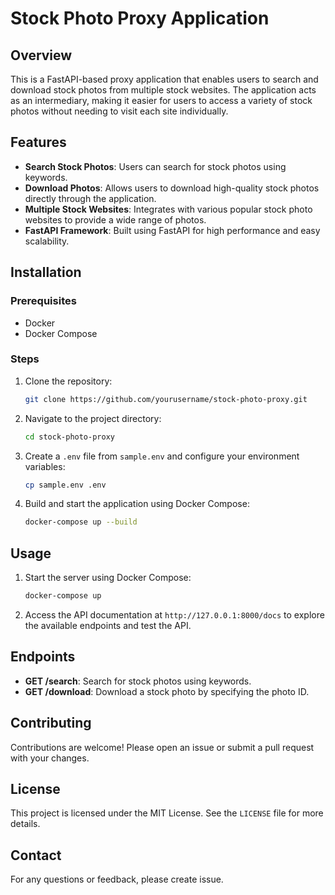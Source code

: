# Stock Photo Proxy Application

## Overview
This is a FastAPI-based proxy application that enables users to search and download stock photos from multiple stock websites. The application acts as an intermediary, making it easier for users to access a variety of stock photos without needing to visit each site individually.

## Features
- **Search Stock Photos**: Users can search for stock photos using keywords.
- **Download Photos**: Allows users to download high-quality stock photos directly through the application.
- **Multiple Stock Websites**: Integrates with various popular stock photo websites to provide a wide range of photos.
- **FastAPI Framework**: Built using FastAPI for high performance and easy scalability.
## Installation

### Prerequisites
- Docker
- Docker Compose

### Steps
1. Clone the repository:
    ```sh
    git clone https://github.com/yourusername/stock-photo-proxy.git
    ```
2. Navigate to the project directory:
    ```sh
    cd stock-photo-proxy
    ```
3. Create a `.env` file from `sample.env` and configure your environment variables:
    ```sh
    cp sample.env .env
    ```
4. Build and start the application using Docker Compose:
    ```sh
    docker-compose up --build
    ```

## Usage
1. Start the server using Docker Compose:
    ```sh
    docker-compose up
    ```
2. Access the API documentation at `http://127.0.0.1:8000/docs` to explore the available endpoints and test the API.

## Endpoints
- **GET /search**: Search for stock photos using keywords.
- **GET /download**: Download a stock photo by specifying the photo ID.

## Contributing
Contributions are welcome! Please open an issue or submit a pull request with your changes.

## License
This project is licensed under the MIT License. See the `LICENSE` file for more details.

## Contact
For any questions or feedback, please create issue.